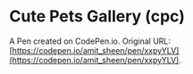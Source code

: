 # Cute Pets Gallery (cpc)

A Pen created on CodePen.io. Original URL: [https://codepen.io/amit_sheen/pen/xxpyYLV](https://codepen.io/amit_sheen/pen/xxpyYLV).

